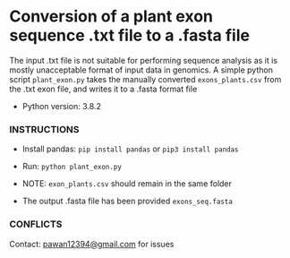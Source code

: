 # Conversion of a plant exon sequence .txt file to a .fasta file

The input .txt file is not suitable for performing sequence analysis as it is mostly unacceptable format of input data in genomics.
A simple python script `plant_exon.py` takes the manually converted `exons_plants.csv` from the .txt exon file, and writes it to a .fasta format file

- Python version: 3.8.2

### INSTRUCTIONS

- Install pandas: `pip install pandas` or `pip3 install pandas` 
- Run: `python plant_exon.py`
- NOTE: `exon_plants.csv` should remain in the same folder

- The output .fasta file has been provided `exons_seq.fasta`

### CONFLICTS

Contact: pawan12394@gmail.com for issues
